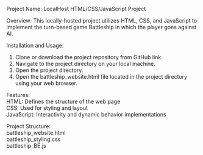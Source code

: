 Project Name: LocalHost HTML/CSS/JavaScript Project

Overview:
This locally-hosted project utilizes HTML, CSS, and JavaScript to implement the turn-based game Battleship in which the player goes against AI.

Installation and Usage:
  1. Clone or download the project repository from GitHub link.
  2. Navigate to the project directory on your local machine.
  3. Open the project directory.
  4. Open the battleship_website.html file located in the project directory using your web browser.

Features:
<br>  HTML: Defines the structure of the web page
<br>  CSS: Used for styling and layout
<br>  JavaScript: Interactivity and dynamic behavior implementations

Project Structure:
<br>  battleship_website.html
<br>  battleship_styling.css
<br>  battleship_BE.js
